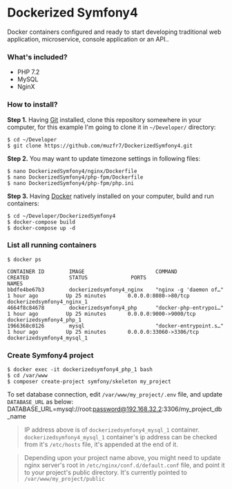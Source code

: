 # Dockerized Symfony4
Docker containers configured and ready to start developing traditional web application, microservice, console application or an API..

### What's included?
* PHP 7.2
* MySQL
* NginX

### How to install?
**Step 1.** Having [Git](https://git-scm.com) installed, clone this repository somewhere in your computer, for this example I'm going to clone it in `~/Developer/` directory:
```
$ cd ~/Developer
$ git clone https://github.com/muzfr7/DockerizedSymfony4.git
```

**Step 2.** You may want to update timezone settings in following files:
```
$ nano DockerizedSymfony4/nginx/Dockerfile
$ nano DockerizedSymfony4/php-fpm/Dockerfile
$ nano DockerizedSymfony4/php-fpm/php.ini
```

**Step 3.** Having [Docker](https://www.docker.com) natively installed on your computer, build and run containers:
```
$ cd ~/Developer/DockerizedSymfony4
$ docker-compose build
$ docker-compose up -d
```

### List all running containers
```
$ docker ps

CONTAINER ID        IMAGE                       COMMAND                  CREATED             STATUS              PORTS                     NAMES
bbdfe4be67b3        dockerizedsymfony4_nginx    "nginx -g 'daemon of…"   1 hour ago         Up 25 minutes       0.0.0.0:8080->80/tcp      dockerizedsymfony4_nginx_1
4664f8c84678        dockerizedsymfony4_php      "docker-php-entrypoi…"   1 hour ago         Up 25 minutes       0.0.0.0:9000->9000/tcp    dockerizedsymfony4_php_1
1966368c0126        mysql                       "docker-entrypoint.s…"   1 hour ago         Up 25 minutes       0.0.0.0:33060->3306/tcp   dockerizedsymfony4_mysql_1
```

### Create Symfony4 project
```
$ docker exec -it dockerizedsymfony4_php_1 bash
$ cd /var/www
$ composer create-project symfony/skeleton my_project
```

To set database connection, edit `/var/www/my_project/.env` file, and update `DATABASE_URL` as below:
DATABASE_URL=mysql://root:password@192.168.32.2:3306/my_project_db_name

> IP address above is of `dockerizedsymfony4_mysql_1` container. `dockerizedsymfony4_mysql_1` container's ip address can be checked from it's `/etc/hosts` file, it's appended at the end of it.

> Depending upon your project name above, you might need to update nginx server's root in `/etc/nginx/conf.d/default.conf` file, and point it to your project's public directory. 
> It's currently pointed to `/var/www/my_project/public`

